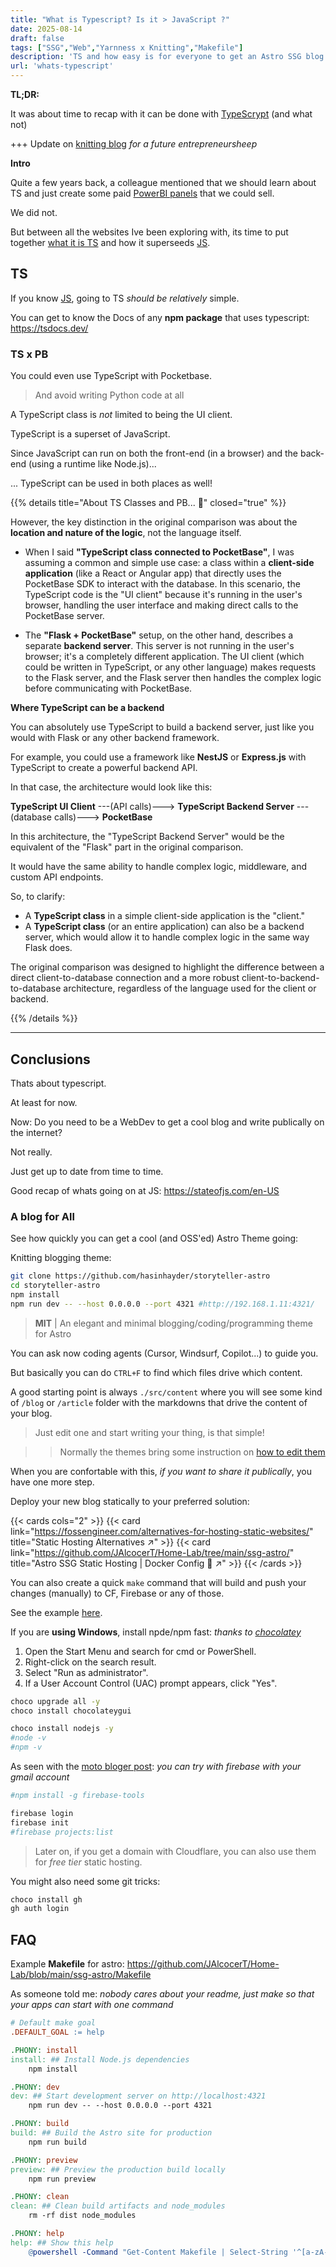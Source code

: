 ```yaml
---
title: "What is Typescript? Is it > JavaScript ?"
date: 2025-08-14
draft: false
tags: ["SSG","Web","Yarnness x Knitting","Makefile"]
description: 'TS and how easy is for everyone to get an Astro SSG blog.'
url: 'whats-typescript'
---
```


**TL;DR:**

It was about time to recap with it can be done with [TypeScrypt](#ts) (and what not)

+++ Update on [knitting blog](#a-blog-for-all) *for a future entrepreneursheep*

**Intro**

Quite a few years back, a colleague mentioned that we should learn about TS and just create some paid [PowerBI panels](https://jalcocert.github.io/JAlcocerT/about-powerbi/) that we could sell.

We did not.

But between all the websites Ive been exploring with, its time to put together [what it is TS](#ts) and how it superseeds [JS](https://jalcocert.github.io/JAlcocerT/javascript-for-static-websites/).

## TS

If you know [JS](https://jalcocert.github.io/JAlcocerT/javascript-for-static-websites/), going to TS *should be relatively* simple.

You can get to know the Docs of any **npm package** that uses typescript: <https://tsdocs.dev/>

### TS x PB

You could even use TypeScript with Pocketbase.

> And avoid writing Python code at all

A TypeScript class is *not* limited to being the UI client.

TypeScript is a superset of JavaScript.

Since JavaScript can run on both the front-end (in a browser) and the back-end (using a runtime like Node.js)...

... TypeScript can be used in both places as well!

{{% details title="About TS Classes and PB... 🚀" closed="true" %}}

However, the key distinction in the original comparison was about the **location and nature of the logic**, not the language itself.

* When I said **"TypeScript class connected to PocketBase"**, I was assuming a common and simple use case: a class within a **client-side application** (like a React or Angular app) that directly uses the PocketBase SDK to interact with the database. In this scenario, the TypeScript code is the "UI client" because it's running in the user's browser, handling the user interface and making direct calls to the PocketBase server.

* The **"Flask + PocketBase"** setup, on the other hand, describes a separate **backend server**. This server is not running in the user's browser; it's a completely different application. The UI client (which could be written in TypeScript, or any other language) makes requests to the Flask server, and the Flask server then handles the complex logic before communicating with PocketBase.

**Where TypeScript can be a backend**

You can absolutely use TypeScript to build a backend server, just like you would with Flask or any other backend framework.

For example, you could use a framework like **NestJS** or **Express.js** with TypeScript to create a powerful backend API.

In that case, the architecture would look like this:

**TypeScript UI Client** ---(API calls)---> **TypeScript Backend Server** ---(database calls)---> **PocketBase**

In this architecture, the "TypeScript Backend Server" would be the equivalent of the "Flask" part in the original comparison. 

It would have the same ability to handle complex logic, middleware, and custom API endpoints.

So, to clarify:

* A **TypeScript class** in a simple client-side application is the "client."
* A **TypeScript class** (or an entire application) can also be a backend server, which would allow it to handle complex logic in the same way Flask does.

The original comparison was designed to highlight the difference between a direct client-to-database connection and a more robust client-to-backend-to-database architecture, regardless of the language used for the client or backend.

{{% /details %}}



---

## Conclusions

Thats about typescript.

At least for now.

Now: Do you need to be a WebDev to get a cool blog and write publically on the internet?

Not really.

Just get up to date from time to time.

Good recap of whats going on at JS: https://stateofjs.com/en-US

### A blog for All

See how quickly you can get a cool (and OSS'ed) Astro Theme going:

Knitting blogging theme: 

```sh
git clone https://github.com/hasinhayder/storyteller-astro
cd storyteller-astro
npm install
npm run dev -- --host 0.0.0.0 --port 4321 #http://192.168.1.11:4321/
```

> **MIT** | An elegant and minimal blogging/coding/programming theme for Astro

You can ask now coding agents (Cursor, Windsurf, Copilot...) to guide you.

But basically you can do `CTRL+F` to find which files drive which content.

A good starting point is always `./src/content` where you will see some kind of `/blog` or `/article` folder with the markdowns that drive the content of your blog.

> Just edit one and start writing your thing, is that simple!

> > Normally the themes bring some instruction on [how to edit them](https://github.com/hasinhayder/storyteller-astro?tab=readme-ov-file#-content-creation)

When you are confortable with this, *if you want to share it publically*, you have one more step.

Deploy your new blog statically to your preferred solution:

{{< cards cols="2" >}}
  {{< card link="https://fossengineer.com/alternatives-for-hosting-static-websites/" title="Static Hosting Alternatives ↗" >}}
  {{< card link="https://github.com/JAlcocerT/Home-Lab/tree/main/ssg-astro/" title="Astro SSG Static Hosting | Docker Config 🐋 ↗" >}}
{{< /cards >}}


You can also create a quick `make` command that will build and push your changes (manually) to CF, Firebase or any of those.

See the example [here](#faq).


If you are **using Windows**, install npde/npm fast: *thanks to [chocolatey](https://jalcocert.github.io/JAlcocerT/how-to-use-chocolatey-windows/)*

1. Open the Start Menu and search for cmd or PowerShell.
2. Right-click on the search result.
3. Select "Run as administrator".
4. If a User Account Control (UAC) prompt appears, click "Yes".

```sh
choco upgrade all -y
choco install chocolateygui

choco install nodejs -y
#node -v
#npm -v
```

As seen with the [moto bloger post](https://jalcocert.github.io/JAlcocerT/web-for-moto-blogger/): *you can try with firebase with your gmail account*

```sh
#npm install -g firebase-tools

firebase login
firebase init
#firebase projects:list
```

> Later on, if you get a domain with Cloudflare, you can also use them for *free tier* static hosting.

You might also need some git tricks:

```sh
choco install gh
gh auth login
```


## FAQ

Example **Makefile** for astro: https://github.com/JAlcocerT/Home-Lab/blob/main/ssg-astro/Makefile

As someone told me: *nobody cares about your readme, just make so that your apps can start with one command*

```makefile
# Default make goal
.DEFAULT_GOAL := help

.PHONY: install
install: ## Install Node.js dependencies
    npm install

.PHONY: dev
dev: ## Start development server on http://localhost:4321
    npm run dev -- --host 0.0.0.0 --port 4321

.PHONY: build
build: ## Build the Astro site for production
    npm run build

.PHONY: preview
preview: ## Preview the production build locally
    npm run preview

.PHONY: clean
clean: ## Clean build artifacts and node_modules
    rm -rf dist node_modules

.PHONY: help
help: ## Show this help
    @powershell -Command "Get-Content Makefile | Select-String '^[a-zA-Z0-9_.-]+:.*?##' | ForEach-Object { $$line = $$_.Line; if ($$line -match '^([a-zA-Z0-9_.-]+):.*?##\s*(.+)') { Write-Host ('{0,-20} {1}' -f $$matches[1], $$matches[2]) -ForegroundColor Cyan } }"
```